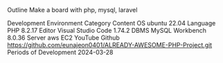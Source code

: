 Outline
Make a board with php, mysql, laravel

Development Environment
Category	Content
OS	ubuntu 22.04
Language	PHP 8.2.17
Editor	Visual Studio Code 1.74.2
DBMS	MySQL Workbench 8.0.36
Server	aws EC2
YouTube	
Github	https://github.com/eunajeon0401/ALREADY-AWESOME-PHP-Project.git
Periods of Development
2024-03-28
